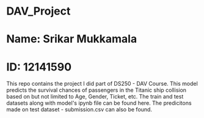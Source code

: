 # DAV_Project
# Name: Srikar Mukkamala
# ID: 12141590

This repo contains the project I did part of DS250 - DAV Course. 
This model predicts the survival chances of passengers in the 
Titanic ship collision based on but not limited to Age, Gender, Ticket, etc.
The train and test datasets along with model's ipynb file can be found here.
The predicitons made on test dataset - submission.csv can also be found.
